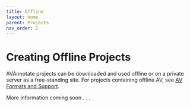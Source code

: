 ```yaml
---
title: Offline
layout: home
parent: Projects
nav_order: 2
---
```

# Creating Offline Projects
AVAnnotate projects can be downloaded and used offline or on a private server as a free-standing site. For projects containing offline AV, see [AV Formats and Support](https://avannotate.github.io/documentation/pages/av/).

More information coming soon . . .
  
